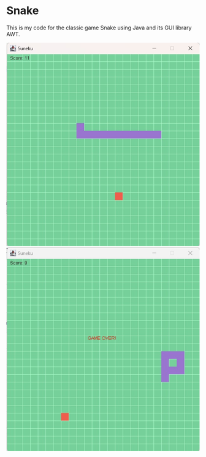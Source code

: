 # Snake

This is my code for the classic game Snake using Java and its GUI library AWT.

![alt text](https://github.com/banjann/Snake/blob/main/test/test_02_ingame.jpg "In-game")
![alt text](https://github.com/banjann/Snake/blob/main/test/test_01_gameover.jpg "Game over")
